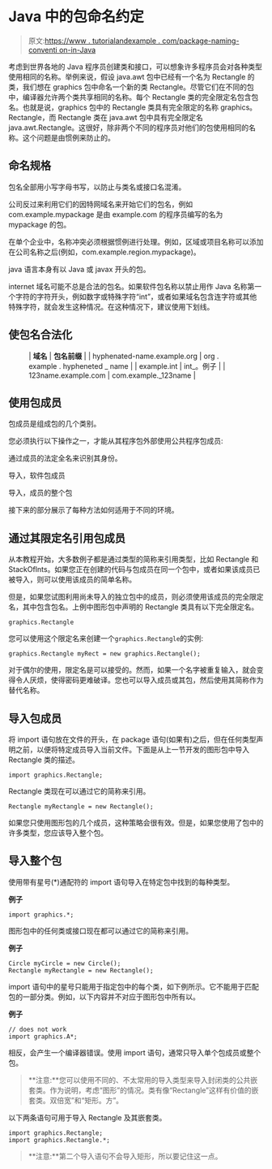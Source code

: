 # Java 中的包命名约定

> 原文:[https://www . tutorialandexample . com/package-naming-conventi on-in-Java](https://www.tutorialandexample.com/package-naming-convention-in-java)

考虑到世界各地的 Java 程序员创建类和接口，可以想象许多程序员会对各种类型使用相同的名称。举例来说，假设 java.awt 包中已经有一个名为 Rectangle 的类，我们想在 graphics 包中命名一个新的类 Rectangle。尽管它们在不同的包中，编译器允许两个类共享相同的名称。每个 Rectangle 类的完全限定名包含包名。也就是说，graphics 包中的 Rectangle 类具有完全限定的名称 graphics。Rectangle，而 Rectangle 类在 java.awt 包中具有完全限定名 java.awt.Rectangle。这很好，除非两个不同的程序员对他们的包使用相同的名称。这个问题是由惯例来防止的。

## 命名规格

包名全部用小写字母书写，以防止与类名或接口名混淆。

公司反过来利用它们的因特网域名来开始它们的包名，例如 com.example.mypackage 是由 example.com 的程序员编写的名为 mypackage 的包。

在单个企业中，名称冲突必须根据惯例进行处理。例如，区域或项目名称可以添加在公司名称之后(例如，com.example.region.mypackage)。

java 语言本身有以 Java 或 javax 开头的包。

internet 域名可能不总是合法的包名。如果软件包名称以禁止用作 Java 名称第一个字符的字符开头，例如数字或特殊字符“int”，或者如果域名包含连字符或其他特殊字符，就会发生这种情况。在这种情况下，建议使用下划线。

## 使包名合法化

<figure class="wp-block-table">

| **域名** | **包名前缀** |
| hyphenated-name.example.org | org . example . hypheneted _ name |
| example.int | int_。例子 |
| 123name.example.com | com.example._123name |

</figure>

## 使用包成员

包成员是组成包的几个类别。

您必须执行以下操作之一，才能从其程序包外部使用公共程序包成员:

通过成员的法定全名来识别其身份。

导入，软件包成员

导入，成员的整个包

接下来的部分展示了每种方法如何适用于不同的环境。

## 通过其限定名引用包成员

从本教程开始，大多数例子都是通过类型的简称来引用类型，比如 Rectangle 和 StackOfInts。如果您正在创建的代码与包成员在同一个包中，或者如果该成员已被导入，则可以使用该成员的简单名称。

但是，如果您试图利用尚未导入的独立包中的成员，则必须使用该成员的完全限定名，其中包含包名。上例中图形包中声明的 Rectangle 类具有以下完全限定名。

```
graphics.Rectangle
```

您可以使用这个限定名来创建一个`graphics.Rectangle`的实例:

```
graphics.Rectangle myRect = new graphics.Rectangle();
```

对于偶尔的使用，限定名是可以接受的。然而，如果一个名字被重复输入，就会变得令人厌烦，使得密码更难破译。您也可以导入成员或其包，然后使用其简称作为替代名称。

## 导入包成员

将 import 语句放在文件的开头，在 package 语句(如果有)之后，但在任何类型声明之前，以便将特定成员导入当前文件。下面是从上一节开发的图形包中导入 Rectangle 类的描述。

```
import graphics.Rectangle;
```

Rectangle 类现在可以通过它的简称来引用。

```
Rectangle myRectangle = new Rectangle();
```

如果您只使用图形包的几个成员，这种策略会很有效。但是，如果您使用了包中的许多类型，您应该导入整个包。

## 导入整个包

使用带有星号(*)通配符的 import 语句导入在特定包中找到的每种类型。

**例子**

```
import graphics.*;
```

图形包中的任何类或接口现在都可以通过它的简称来引用。

**例子**

```
Circle myCircle = new Circle();
Rectangle myRectangle = new Rectangle(); 
```

import 语句中的星号只能用于指定包中的每个类，如下例所示。它不能用于匹配包的一部分类。例如，以下内容并不对应于图形包中所有以。

**例子**

```
// does not work
import graphics.A*; 
```

相反，会产生一个编译器错误。使用 import 语句，通常只导入单个包成员或整个包。

> **注意:**您可以使用不同的、不太常用的导入类型来导入封闭类的公共嵌套类。作为说明，考虑“图形”的情况。类有像“Rectangle”这样有价值的嵌套类。双倍宽”和“矩形。方”。

以下两条语句可用于导入 Rectangle 及其嵌套类。

```
import graphics.Rectangle;
import graphics.Rectangle.*;
```

> **注意:**第二个导入语句不会导入矩形，所以要记住这一点。